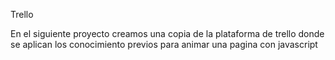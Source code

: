 Trello

En el siguiente proyecto creamos una copia de la plataforma de trello donde se aplican los conocimiento
previos para animar una pagina con javascript
